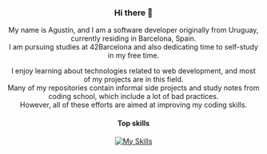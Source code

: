 <div align='center'>
  <h3>Hi there 👋</h3>

My name is Agustín, and I am a software developer originally from Uruguay, currently residing in Barcelona, Spain.<br>
I am pursuing studies at 42Barcelona and also dedicating time to self-study in my free time.

I enjoy learning about technologies related to web development, and most of my projects are in this field.<br>
Many of my repositories contain informal side projects and study notes from coding school, which include a lot of bad practices.<br>
However, all of these efforts are aimed at improving my coding skills.

#### Top skills
[![My Skills](https://skillicons.dev/icons?perline=3&i=c,js,ts,nextjs,nodejs,express,mongodb,mysql,redis)](https://skillicons.dev)
</div>
